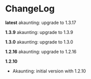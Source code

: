 # ChangeLog

**latest**
akaunting: upgrade to 1.3.17

**1.3.9**
akaunting: upgrade to 1.3.9

**1.3.0**
akaunting: upgrade to 1.3.0

**1.2.16**
akaunting: upgrade to 1.2.16

**1.2.10**
- Akaunting: initial version with 1.2.10

